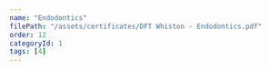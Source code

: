 ```yaml
---
name: "Endodontics"
filePath: "/assets/certificates/DFT Whiston - Endodontics.pdf"
order: 12
categoryId: 1
tags: [4]
---
```

